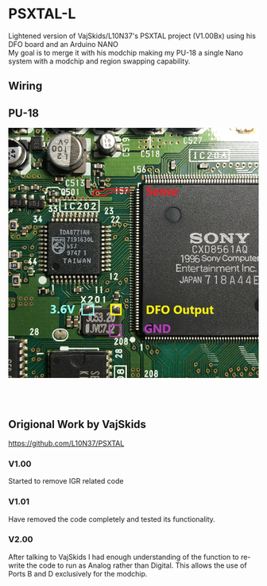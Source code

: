 # PSXTAL-L
Lightened version of VajSkids/L10N37's PSXTAL project (V1.00Bx) using his DFO board and an Arduino NANO<br />
My goal is to merge it with his modchip making my PU-18 a single Nano system with a modchip and region swapping capability.<br />



## Wiring<br />
## PU-18<br />
![](/PU-18%20Wiring.jpg)

<br />
<br />

## Origional Work by VajSkids<br />
https://github.com/L10N37/PSXTAL


### V1.00<br />
Started to remove IGR related code<br />

### V1.01<br />
Have removed the code completely and tested its functionality.<br />

### V2.00<br />
After talking to VajSkids I had enough understanding of the function to re-write the code to run as Analog rather than Digital. This allows the use of Ports B and D exclusively for the modchip.
